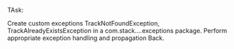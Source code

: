 
TAsk:

Create custom exceptions TrackNotFoundException, TrackAlreadyExistsException in a
com.stack....exceptions package. Perform appropriate exception handling and propagation
Back.

